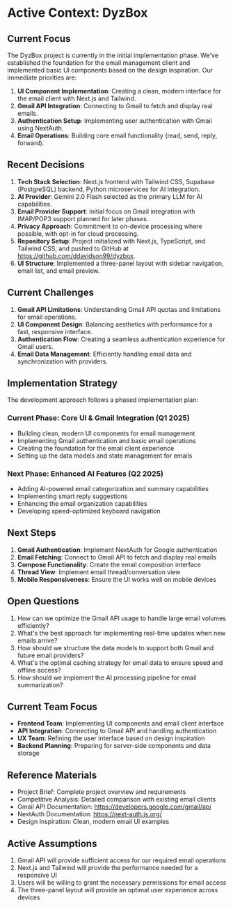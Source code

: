 # Active Context: DyzBox

## Current Focus

The DyzBox project is currently in the initial implementation phase. We've established the foundation for the email management client and implemented basic UI components based on the design inspiration. Our immediate priorities are:

1. **UI Component Implementation**: Creating a clean, modern interface for the email client with Next.js and Tailwind.
2. **Gmail API Integration**: Connecting to Gmail to fetch and display real emails.
3. **Authentication Setup**: Implementing user authentication with Gmail using NextAuth.
4. **Email Operations**: Building core email functionality (read, send, reply, forward).

## Recent Decisions

1. **Tech Stack Selection**: Next.js frontend with Tailwind CSS, Supabase (PostgreSQL) backend, Python microservices for AI integration.
2. **AI Provider**: Gemini 2.0 Flash selected as the primary LLM for AI capabilities.
3. **Email Provider Support**: Initial focus on Gmail integration with IMAP/POP3 support planned for later phases.
4. **Privacy Approach**: Commitment to on-device processing where possible, with opt-in for cloud processing.
5. **Repository Setup**: Project initialized with Next.js, TypeScript, and Tailwind CSS, and pushed to GitHub at https://github.com/ddavidson99/dyzbox.
6. **UI Structure**: Implemented a three-panel layout with sidebar navigation, email list, and email preview.

## Current Challenges

1. **Gmail API Limitations**: Understanding Gmail API quotas and limitations for email operations.
2. **UI Component Design**: Balancing aesthetics with performance for a fast, responsive interface.
3. **Authentication Flow**: Creating a seamless authentication experience for Gmail users.
4. **Email Data Management**: Efficiently handling email data and synchronization with providers.

## Implementation Strategy

The development approach follows a phased implementation plan:

### Current Phase: Core UI & Gmail Integration (Q1 2025)
- Building clean, modern UI components for email management
- Implementing Gmail authentication and basic email operations
- Creating the foundation for the email client experience
- Setting up the data models and state management for emails

### Next Phase: Enhanced AI Features (Q2 2025)
- Adding AI-powered email categorization and summary capabilities
- Implementing smart reply suggestions
- Enhancing the email organization capabilities
- Developing speed-optimized keyboard navigation

## Next Steps

1. **Gmail Authentication**: Implement NextAuth for Google authentication
2. **Email Fetching**: Connect to Gmail API to fetch and display real emails
3. **Compose Functionality**: Create the email composition interface
4. **Thread View**: Implement email thread/conversation view
5. **Mobile Responsiveness**: Ensure the UI works well on mobile devices

## Open Questions

1. How can we optimize the Gmail API usage to handle large email volumes efficiently?
2. What's the best approach for implementing real-time updates when new emails arrive?
3. How should we structure the data models to support both Gmail and future email providers?
4. What's the optimal caching strategy for email data to ensure speed and offline access?
5. How should we implement the AI processing pipeline for email summarization?

## Current Team Focus

- **Frontend Team**: Implementing UI components and email client interface
- **API Integration**: Connecting to Gmail API and handling authentication
- **UX Team**: Refining the user interface based on design inspiration
- **Backend Planning**: Preparing for server-side components and data storage

## Reference Materials

- Project Brief: Complete project overview and requirements
- Competitive Analysis: Detailed comparison with existing email clients
- Gmail API Documentation: https://developers.google.com/gmail/api
- NextAuth Documentation: https://next-auth.js.org/
- Design Inspiration: Clean, modern email UI examples

## Active Assumptions

1. Gmail API will provide sufficient access for our required email operations
2. Next.js and Tailwind will provide the performance needed for a responsive UI
3. Users will be willing to grant the necessary permissions for email access
4. The three-panel layout will provide an optimal user experience across devices 